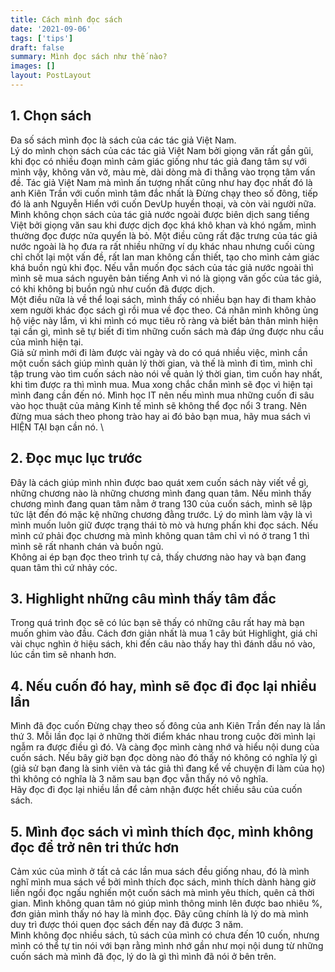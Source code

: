 ```yaml
---
title: Cách mình đọc sách
date: '2021-09-06'
tags: ['tips']
draft: false
summary: Mình đọc sách như thế nào?
images: []
layout: PostLayout
---
```


## 1. Chọn sách

Đa số sách mình đọc là sách của các tác giả Việt Nam. \
Lý do mình chọn sách của các tác giả Việt Nam bởi giọng văn rất gần gũi, khi đọc có nhiều đoạn mình cảm giác giống như tác giả đang tâm sự với mình vậy, không văn vở, màu mè, dài dòng mà đi thẳng vào trọng tâm vấn đề. Tác giả Việt Nam mà mình ấn tượng nhất cũng như hay đọc nhất đó là anh Kiên Trần với cuốn mình tâm đắc nhất là Đừng chạy theo số đông, tiếp đó là anh Nguyễn Hiển với cuốn DevUp huyền thoại, và còn vài người nữa. \
Mình không chọn sách của tác giả nước ngoài được biên dịch sang tiếng Việt bởi giọng văn sau khi được dịch đọc khá khô khan và khó ngấm, mình thường đọc được nửa quyển là bỏ. Một điều cũng rất đặc trưng của tác giả nước ngoài là họ đưa ra rất nhiều những ví dụ khác nhau nhưng cuối cùng chỉ chốt lại một vấn đề, rất lan man không cần thiết, tạo cho mình cảm giác khá buồn ngủ khi đọc. Nếu vẫn muốn đọc sách của tác giả nước ngoài thì mình sẽ mua sách nguyên bản tiếng Anh vì nó là giọng văn gốc của tác giả, có khi không bị buồn ngủ như cuốn đã được dịch. \
Một điều nữa là về thể loại sách, mình thấy có nhiều bạn hay đi tham khảo xem người khác đọc sách gì rồi mua về đọc theo. Cá nhân mình không ủng hộ việc này lắm, vì khi mình có mục tiêu rõ ràng và biết bản thân mình hiện tại cần gì, mình sẽ tự biết đi tìm những cuốn sách mà đáp ứng được nhu cầu của mình hiện tại. \
Giả sử mình mới đi làm được vài ngày và do có quá nhiều việc, mình cần một cuốn sách giúp mình quản lý thời gian, và thế là mình đi tìm, mình chỉ tập trung vào tìm cuốn sách nào nói về quản lý thời gian, tìm cuốn hay nhất, khi tìm được ra thì mình mua. Mua xong chắc chắn mình sẽ đọc vì hiện tại mình đang cần đến nó. Mình học IT nên nếu mình mua những cuốn đi sâu vào học thuật của mảng Kinh tế mình sẽ không thể đọc nổi 3 trang. Nên đừng mua sách theo phong trào hay ai đó bảo bạn mua, hãy mua sách vì HIỆN TẠI bạn cần nó. \

## 2. Đọc mục lục trước

Đây là cách giúp mình nhìn được bao quát xem cuốn sách này viết về gì, những chương nào là những chương mình đang quan tâm. Nếu mình thấy chương mình đang quan tâm nằm ở trang 130 của cuốn sách, mình sẽ lập tức lật đến đó mặc kệ những chương đằng trước. Lý do mình làm vậy là vì mình muốn luôn giữ được trạng thái tò mò và hưng phấn khi đọc sách. Nếu mình cứ phải đọc chương mà mình không quan tâm chỉ vì nó ở trang 1 thì mình sẽ rất nhanh chán và buồn ngủ. \
Không ai ép bạn đọc theo trình tự cả, thấy chương nào hay và bạn đang quan tâm thì cứ nhảy cóc.

## 3. Highlight những câu mình thấy tâm đắc

Trong quá trình đọc sẽ có lúc bạn sẽ thấy có những câu rất hay mà bạn muốn ghim vào đầu. Cách đơn giản nhất là mua 1 cây bút Highlight, giá chỉ vài chục nghìn ở hiệu sách, khi đến câu nào thấy hay thì đánh dấu nó vào, lúc cần tìm sẽ nhanh hơn.

## 4. Nếu cuốn đó hay, mình sẽ đọc đi đọc lại nhiều lần

Mình đã đọc cuốn Đừng chạy theo số đông của anh Kiên Trần đến nay là lần thứ 3. Mỗi lần đọc lại ở những thời điểm khác nhau trong cuộc đời mình lại ngẫm ra được điều gì đó. Và càng đọc mình càng nhớ và hiểu nội dung của cuốn sách. Nếu bây giờ bạn đọc dòng nào đó thấy nó không có nghĩa lý gì (giả sử bạn đang là sinh viên và tác giả thì đang kể về chuyện đi làm của họ) thì không có nghĩa là 3 năm sau bạn đọc vẫn thấy nó vô nghĩa. \
Hãy đọc đi đọc lại nhiều lần để cảm nhận được hết chiều sâu của cuốn sách.

## 5. Mình đọc sách vì mình thích đọc, mình không đọc để trở nên tri thức hơn

Cảm xúc của mình ở tất cả các lần mua sách đều giống nhau, đó là mình nghĩ mình mua sách về bởi mình thích đọc sách, mình thích dành hàng giờ liền ngồi đọc ngấu nghiến một cuốn sách mà mình yêu thích, quên cả thời gian. Mình không quan tâm nó giúp mình thông minh lên được bao nhiêu %, đơn giản mình thấy nó hay là mình đọc. Đây cũng chính là lý do mà mình duy trì được thói quen đọc sách đến nay đã được 3 năm. \
Mình không đọc nhiều sách, tủ sách của mình có chưa đến 10 cuốn, nhưng mình có thể tự tin nói với bạn rằng mình nhớ gần như mọi nội dung từ những cuốn sách mà mình đã đọc, lý do là gì thì mình đã nói ở bên trên.
